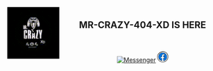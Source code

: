 
<img src="https://github.com/MR-CRAZY-404-XD/MR-CRAZY-404-XD/blob/main/crazy-logo.gif" width="120" height="120" align="left">
<center>
  
<div align="center">
<h2> MR-CRAZY-404-XD IS HERE </h2>
</div> <br>
  
[![Messenger](https://img.shields.io/badge/Chat-Messenger-blue?style=for-the-badge&logo=messenger)](https://m.me/MR.CRAZY.404.XD)
 <a href="https://www.facebook.com/MR.CRAZY.404.XD" target="_blank"><img src="https://github.com/MR-CRAZY-404-XD/MR-CRAZY-404-XD/blob/main/facebook-7118901_960_720.webp" alt="alt text" width="25" height="25"></a>
